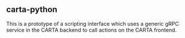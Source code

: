 carta-python
------------

This is a prototype of a scripting interface which uses a generic gRPC service in the CARTA backend to call actions on the CARTA frontend.
